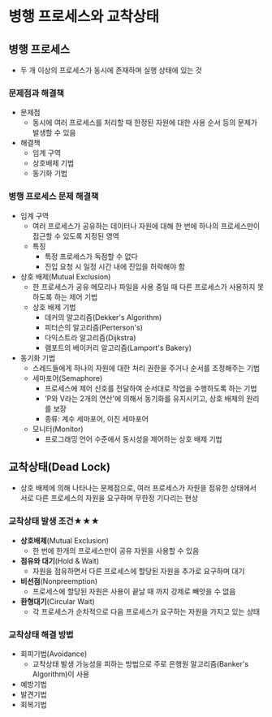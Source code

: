 # 병행 프로세스와 교착상태
## 병행 프로세스
- 두 개 이상의 프로세스가 동시에 존재하며 실행 상태에 있는 것
### 문제점과 해결책
- 문제점
  - 동시에 여러 프로세스를 처리할 때 한정된 자원에 대한 사용 순서 등의 문제가 발생할 수 있음
- 해결책
  - 임계 구역
  - 상호배제 기법
  - 동기화 기법

### 병행 프로세스 문제 해결책
- 임계 구역
  - 여러 프로세스가 공유하는 데이터나 자원에 대해 한 번에 하나의 프로세스만이 접근할 수 있도록 지정된 영역
  - 특징
    - 특정 프로세스가 독점할 수 없다
    - 진입 요청 시 일정 시간 내에 진입을 허락해야 함
- 상호 배제(Mutual Exclusion)
  - 한 프로세스가 공유 메모리나 파일을 사용 중일 때 다른 프로세스가 사용하지 못하도록 하는 제어 기법
  - 상호 배제 기법
    - 데커의 알고리즘(Dekker's Algorithm)
    - 피터슨의 알고리즘(Perterson's)
    - 다익스트라 알고리즘(Dijkstra)
    - 램포트의 베이커리 알고리즘(Lamport's Bakery)
- 동기화 기법
  - 스레드들에게 하나의 자원에 대한 처리 권한을 주거나 순서를 조정해주는 기법
  - 세마포어(Semaphore)
    - 프로세스에 제어 신호를 전달하여 순서대로 작업을 수행하도록 하는 기법
    - 'P와 V라는 2개의 연산'에 의해서 동기화를 유지시키고, 상호 배제의 원리를 보장
    - 종류: 계수 세마포어, 이진 세마포어 
  - 모니터(Monitor)
    - 프로그래밍 언어 수준에서 동시성을 제어하는 상호 배제 기법

## 교착상태(Dead Lock)
- 상호 배제에 의해 나타나는 문제점으로, 여러 프로세스가 자원을 점유한 상태에서 서로 다른 프로세스의 자원을 요구하며 무한정 기다리는 현상

### 교착상태 발생 조건★★★
- **상호배제**(Mutual Exclusion)
  - 한 번에 한개의 프로세스만이 공유 자원을 사용할 수 있음
- **점유와 대기**(Hold & Wait)
  - 자원을 점유하면서 다른 프로세스에 할당된 자원을 추가로 요구하며 대기
- **비선점**(Nonpreemption)
  - 프로세스에 할당된 자원은 사용이 끝날 때 까지 강제로 빼앗을 수 없음
- **환형대기**(Circular Wait)
  - 각 프로세스가 순차적으로 다음 프로세스가 요구하는 자원을 가지고 있는 상태

### 교착상태 해결 방법
- 회피기법(Avoidance)
  - 교착상태 발생 가능성을 피하는 방법으로 주로 은행원 알고리즘(Banker's Algorithm)이 사용
- 예방기법
- 발견기법
- 회복기법